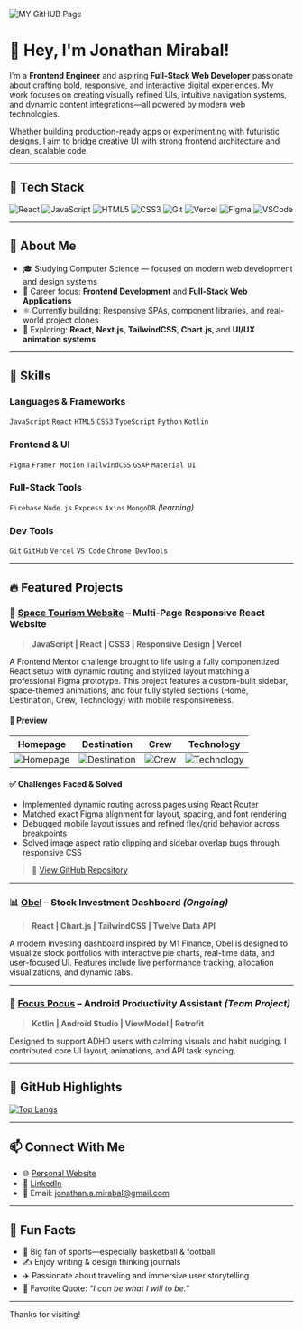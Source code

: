 
![MY GitHUB Page](https://github.com/user-attachments/assets/c4f0bb13-8efe-49a0-92e2-a15dc5b3271f)


# 👋 Hey, I'm Jonathan Mirabal!

I’m a **Frontend Engineer** and aspiring **Full-Stack Web Developer** passionate about crafting bold, responsive, and interactive digital experiences. My work focuses on creating visually refined UIs, intuitive navigation systems, and dynamic content integrations—all powered by modern web technologies.

Whether building production-ready apps or experimenting with futuristic designs, I aim to bridge creative UI with strong frontend architecture and clean, scalable code.

---

## 🚀 Tech Stack

![React](https://img.shields.io/badge/-React-61DAFB?style=flat-square&logo=react&logoColor=black)
![JavaScript](https://img.shields.io/badge/-JavaScript-F7DF1E?style=flat-square&logo=javascript&logoColor=black)
![HTML5](https://img.shields.io/badge/-HTML5-E34F26?style=flat-square&logo=html5&logoColor=white)
![CSS3](https://img.shields.io/badge/-CSS3-1572B6?style=flat-square&logo=css3)
![Git](https://img.shields.io/badge/-Git-F05032?style=flat-square&logo=git&logoColor=white)
![Vercel](https://img.shields.io/badge/-Vercel-000?style=flat-square&logo=vercel)
![Figma](https://img.shields.io/badge/-Figma-F24E1E?style=flat-square&logo=figma&logoColor=white)
![VSCode](https://img.shields.io/badge/-VSCode-007ACC?style=flat-square&logo=visual-studio-code)

---

## 🧠 About Me

- 🎓 Studying Computer Science — focused on modern web development and design systems  
- 💼 Career focus: **Frontend Development** and **Full-Stack Web Applications**  
- ⚛️ Currently building: Responsive SPAs, component libraries, and real-world project clones  
- 🧪 Exploring: **React**, **Next.js**, **TailwindCSS**, **Chart.js**, and **UI/UX animation systems**

---

## 🧰 Skills

### Languages & Frameworks
`JavaScript` `React` `HTML5` `CSS3` `TypeScript` `Python` `Kotlin`

### Frontend & UI
`Figma` `Framer Motion` `TailwindCSS` `GSAP` `Material UI`

### Full-Stack Tools
`Firebase` `Node.js` `Express` `Axios` `MongoDB` *(learning)*

### Dev Tools
`Git` `GitHub` `Vercel` `VS Code` `Chrome DevTools`

---

## 🔥 Featured Projects

### 🌌 [Space Tourism Website](https://space-tourism-jonathan.vercel.app/) – Multi-Page Responsive React Website  
> **JavaScript | React | CSS3 | Responsive Design | Vercel**

A Frontend Mentor challenge brought to life using a fully componentized React setup with dynamic routing and stylized layout matching a professional Figma prototype. This project features a custom-built sidebar, space-themed animations, and four fully styled sections (Home, Destination, Crew, Technology) with mobile responsiveness.

#### 📸 Preview

| Homepage | Destination | Crew | Technology |
|----------|-------------|------|------------|
| ![Homepage](https://github.com/user-attachments/assets/9f045489-62c3-4b8c-943d-e04e56706de0) | ![Destination](https://github.com/user-attachments/assets/1b7439e6-6485-4b32-b83e-82b4af0a528f) | ![Crew](https://github.com/user-attachments/assets/4f69fa4d-5c1a-4037-8449-5c49524b0ab0) | ![Technology](https://github.com/user-attachments/assets/a809c19d-617a-4aa0-8b92-2a6a5a6bbf71) |

#### ✅ Challenges Faced & Solved
- Implemented dynamic routing across pages using React Router
- Matched exact Figma alignment for layout, spacing, and font rendering
- Debugged mobile layout issues and refined flex/grid behavior across breakpoints
- Solved image aspect ratio clipping and sidebar overlap bugs through responsive CSS

> 📁 [View GitHub Repository](https://github.com/jonathanprogram2/space-tourism-website)

---

### 📊 [Obel](https://github.com/jonathanprogram2/obel) – Stock Investment Dashboard *(Ongoing)*  
> **React | Chart.js | TailwindCSS | Twelve Data API**

A modern investing dashboard inspired by M1 Finance, Obel is designed to visualize stock portfolios with interactive pie charts, real-time data, and user-focused UI. Features include live performance tracking, allocation visualizations, and dynamic tabs.

---

### 📱 [Focus Pocus](https://github.com/jonathanprogram2/focus-pocus) – Android Productivity Assistant *(Team Project)*  
> **Kotlin | Android Studio | ViewModel | Retrofit**

Designed to support ADHD users with calming visuals and habit nudging. I contributed core UI layout, animations, and API task syncing.

---

## 📂 GitHub Highlights

[![Top Langs](https://github-readme-stats.vercel.app/api/top-langs/?username=jonathanprogram2&layout=pie)](https://github.com/anuraghazra/github-readme-stats)

---

## 📫 Connect With Me

- 🌐 [Personal Website](https://jonathanmirabal.vercel.app/)
- 💼 [LinkedIn](https://www.linkedin.com/in/jonathanmirabal/)
- 📧 Email: [jonathan.a.mirabal@gmail.com](mailto:jonathan.a.mirabal@gmail.com)

---

## 🎉 Fun Facts

- 🏀 Big fan of sports—especially basketball & football  
- ✍️ Enjoy writing & design thinking journals  
- ✈️ Passionate about traveling and immersive user storytelling  
- 💬 Favorite Quote: _“I can be what I will to be.”_

---

Thanks for visiting!

